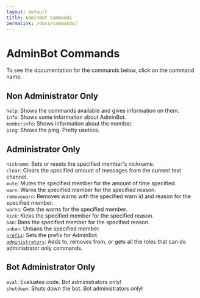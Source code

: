 ```yaml
---
layout: default
title: AdminBot Commands
permalink: /docs/commands/
---
```

# AdminBot Commands
To see the documentation for the commands below, click on the command name.
## Non Administrator Only  
`help`: Shows the commands available and gives information on them.  
`info`: Shows some information about AdminBot.  
`memberinfo`: Shows information about the member.    
`ping`: Shows the ping. Pretty useless.  
## Administrator Only  
`nickname`: Sets or resets the specified member's nickname.  
`clear`: Clears the specified amount of messages from the current text channel.  
`mute`: Mutes the specified member for the amount of time specified.  
`warn`: Warns the specified member for the specified reason.  
`removewarn`: Removes warns with the specified warn id and reason for the specified member.  
`warns`: Gets the warns for the specified member.  
`kick`: Kicks the specified member for the specified reason.  
`ban`: Bans the specified member for the specified reason.  
`unban`: Unbans the specified member.  
[`prefix`](https://xf8b.github.io/AdminBot/docs/commands/prefix): Sets the prefix for AdminBot.  
[`administrators`](https://xf8b.github.io/AdminBot/docs/commands/administrators/): Adds to, removes from, or gets all the roles that can do administrator only commands.  
## Bot Administrator Only  
`eval`: Evaluates code. Bot administrators only!  
`shutdown`: Shuts down the bot. Bot administrators only!  
